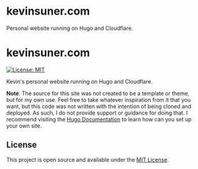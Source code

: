 # kevinsuner.com

Personal website running on Hugo and Cloudflare.

# kevinsuner.com

[![License: MIT](https://img.shields.io/badge/License-MIT-blue.svg)](https://opensource.org/licenses/MIT)

Kevin's personal website running on Hugo and Cloudflare.

**Note**: The source for this site was not created to be a template or theme,
but for my own use. Feel free to take whatever inspiration from it that you want,
but this code was not written with the intention of being cloned and deployed.
As such, I do not provide support or guidance for doing that. I recommend visiting
the [Hugo Documentation](https://gohugo.io/documentation/) to learn how can you
set up your own site.

## License

This project is open source and available under the [MIT License](LICENSE).
